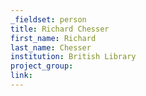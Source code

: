```yaml
---
_fieldset: person
title: Richard Chesser
first_name: Richard
last_name: Chesser
institution: British Library
project_group: 
link: 
---
```

